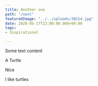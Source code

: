 ```yaml
---
title: Another one
path: "/next"
featuredImage: "../../uploads/38214.jpg"
date: 2020-05-17T22:00:00.000+00:00
tags:
- Inspirational

---
```

Some text content

A Turtle

Nice

I like turtles